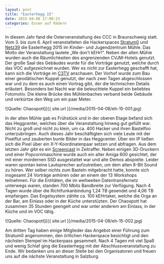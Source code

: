 ```yaml
---
layout: post
title: "Easterhegg 15"
date: 2015-04-08 17:00:23
categories: Essen auf Rädern
---
```

In diesem Jahr fand die Osterveranstaltung des CCC in Braunschweig statt. Vom 3. bis zum 6. April veranstalteten die Hackerspaces [Stratum0](https://www.stratum0.org) und [Netz39](http://www.netz39.de/) die Easterhegg 2015 im Kinder- und Jugendzentrum Mühle. Das Motto der Veranstaltung lautete „We don't kEHr!“. Neben der alten Mühle wurden auch die Räumlichkeiten des angrenzenden CVJM-Hotels genutzt. Der große Saal des Gebäudes wurde für die Vorträge genutzt, welche durch das VOC aufgezeichnet wurden. Wer es nicht zur Easterhegg geschafft hat, kann sich die Vorträge im [C3TV](https://media.ccc.de/browse/conferences/eh2015/) anschauen. Der Vorhof wurde zum Bau einer geodätischen Kuppel genutzt, der nach zwei Tagen abgeschlossen war und zu dem es auch einen Vortrag gibt, der die technischen Details erläutert. Besonders bei Nacht war die beleuchtete Kuppel ein beliebtes Fotomotiv. Die kleine Brücke des Mühlenbaches verband beide Gebäude und verkürtze den Weg um ein paar Meter.

![Quelle: Chaospott]({{ site.url }}/media/2015-04-08/eh-15-001.jpg)

In der alten Mühle gab es Frühstück und in der oberen Etage befand sich das Heggcenter, welches über die Veranstaltung hinweg gut gefüllt war. Nicht zu groß und nicht zu klein, um ca. 400 Hacker und ihren Bastelfoo unterzubringen. Auch dieses Jahr beschäftigten sich viele Leute mit der Pixelflut und zauberten bunte Bilder in das Heggcenter. Über ein IP ließen sich die Pixel über ein X-Y-Koordinatenpaar setzen und abfragen. Aus dem letzten Jahr gibt es ein [Screencast](https://vimeo.com/92827556) in Zeitraffer. Neben einigen 3D-Druckern und einer Popcornmaschine wurde auch ein alter Amiga 600 gesichtet, der mit einer mordernen SSD ausgestattet war und alte Demos abspielte. Leider waren spontan keine Lautsprecher aufzutreiben, um dem alten 8-Bit Sound zu hören. Wer selber nichts zum Basteln mitgebracht hatte, konnte sich insgesamt 24 Vorträge anhören oder an einem der 13 Workshops teilnehmen. Für die Entitäten, die im weltweiten Datentransfernetz unterwegs waren, standen 700 Mbits Bandbreite zur Verfügung. Nach 4 Tagen wurde über die Richtfunkanbindung 1,24 TB gesendet und 4,06 TB empfangen. Das Engelsystem zählte ca. 100 kEHrtaker, welche die Orga an der Bar, am Einlass oder in der Küche unterstüzten. Der Chaospott hat zusammen 35 Stunden geengelt und war unter anderem am Einlass, in der Küche und im VOC tätig.

![Quelle: Chaospott]({{ site.url }}/media/2015-04-08/eh-15-002.jpg)

Am dritten Tag haben einige Mitglieder das Angebot einer Führung zum Stratum0 angenommen, den örtlichen Hackerspace besichtigt und den nächsten Stempel im Hackerpass gesammelt. Nach 4 Tagen mit viel Spaß und wenig Schlaf ging die Eeasterhegg mit der Abschlussveranstaltung zu Ende. Wir bedanken uns an dieser Stelle bei den Organisatoren und freuen uns auf die nächste Veranstaltung in Salzburg.